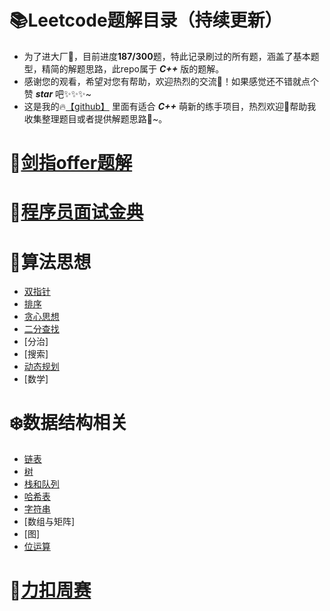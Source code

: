 :books:Leetcode题解目录（持续更新）
===============
* 为了进大厂🐛，目前进度**187/300**题，特此记录刷过的所有题，涵盖了基本题型，精简的解题思路，此repo属于 ***C++*** 版的题解。
* 感谢您的观看，希望对您有帮助，欢迎热烈的交流🎉！如果感觉还不错就点个赞 ***star*** 吧✨✨✨~
* 这是我的🔥[【github】](https://github.com/liuwentao1992) 里面有适合 ***C++*** 萌新的练手项目，热烈欢迎🎉帮助我收集整理题目或者提供解题思路🐳~。
  
  
 🚀[剑指offer题解](https://github.com/liuwentao1992/leetcode-note/blob/master/LeetCode/%E5%89%91%E6%8C%87offer.md)  
=======================

 🚀[程序员面试金典](https://github.com/liuwentao1992/leetcode-note/blob/master/LeetCode/%E7%A8%8B%E5%BA%8F%E5%91%98%E9%9D%A2%E8%AF%95%E9%87%91%E5%85%B8.md)  
====================== 
 
🎨算法思想
==========
* [双指针](https://github.com/liuwentao1992/leetcode-note/blob/master/LeetCode/%E5%8F%8C%E6%8C%87%E9%92%88.md)
* [排序](https://github.com/liuwentao1992/leetcode-note/blob/master/LeetCode/%E6%8E%92%E5%BA%8F.md)
* [贪心思想](https://github.com/liuwentao1992/leetcode-note/blob/master/LeetCode/%E8%B4%AA%E5%BF%83%E6%80%9D%E6%83%B3.md)
* [二分查找](https://github.com/liuwentao1992/leetcode-note/blob/master/LeetCode/%E4%BA%8C%E5%88%86%E6%B3%95.md)
* [分治]
* [搜索]
* [动态规划](https://github.com/liuwentao1992/leetcode-note/blob/master/LeetCode/%E5%8A%A8%E6%80%81%E8%A7%84%E5%88%92.md)
* [数学]

:snowflake:数据结构相关
=============
* [链表](https://github.com/liuwentao1992/leetcode-note/blob/master/LeetCode/%E9%93%BE%E8%A1%A8.md)
* [树](https://github.com/liuwentao1992/leetcode-note/blob/master/LeetCode/%E6%A0%91.md)
* [栈和队列](https://github.com/liuwentao1992/leetcode-note/blob/master/LeetCode/%E6%A0%88%E5%92%8C%E9%98%9F%E5%88%97.md)
* [哈希表](https://github.com/liuwentao1992/leetcode-note/blob/master/LeetCode/%E5%93%88%E5%B8%8C%E8%A1%A8.md)
* [字符串](https://github.com/liuwentao1992/leetcode-note/blob/master/LeetCode/%E5%AD%97%E7%AC%A6%E4%B8%B2.md)
* [数组与矩阵]
* [图]
* [位运算](https://github.com/liuwentao1992/leetcode-note/blob/master/LeetCode/%E4%BD%8D%E8%BF%90%E7%AE%97.md)

🎨[力扣周赛](https://github.com/liuwentao1992/leetcode-note/blob/master/LeetCode/%E5%8A%9B%E6%89%A3%E5%91%A8%E8%B5%9B.md)
===============